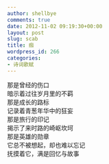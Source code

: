 ```yaml
---
author: shellbye
comments: true
date: 2012-11-02 09:19:30+00:00
layout: post
slug: scab
title: 痂
wordpress_id: 266
categories:
- 诗词歌赋
---
```


那是曾经的伤口  
暗示着过往岁月里的不羁  
那是成长的路标  
记录着青葱年华中的狂妄  
那是旅行的印记  
揭示了来时路的崎岖坎坷  
那是英雄的勋章  
它总不被想起，却也难以忘记  
抚摸着它，满是回忆与故事
